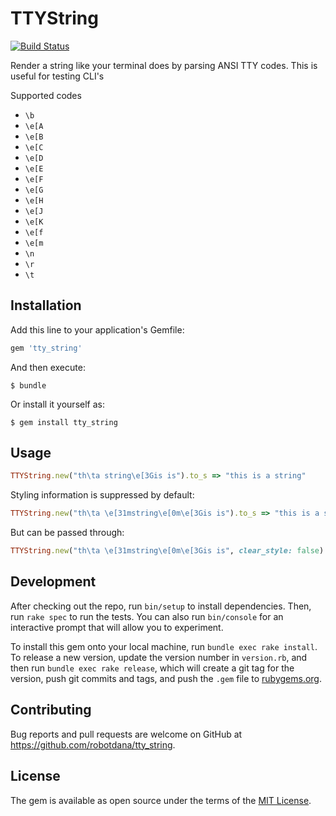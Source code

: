 # TTYString

[![Build Status](https://travis-ci.org/robotdana/tty_string.svg?branch=master)](https://travis-ci.org/robotdana/tty_string)

Render a string like your terminal does by parsing ANSI TTY codes.
This is useful for testing CLI's

Supported codes

 - `\b`
 - `\e[A`
 - `\e[B`
 - `\e[C`
 - `\e[D`
 - `\e[E`
 - `\e[F`
 - `\e[G`
 - `\e[H`
 - `\e[J`
 - `\e[K`
 - `\e[f`
 - `\e[m`
 - `\n`
 - `\r`
 - `\t`

## Installation

Add this line to your application's Gemfile:

```ruby
gem 'tty_string'
```

And then execute:

    $ bundle

Or install it yourself as:

    $ gem install tty_string

## Usage

```ruby
TTYString.new("th\ta string\e[3Gis is").to_s => "this is a string"
```

Styling information is suppressed by default:
```ruby
TTYString.new("th\ta \e[31mstring\e[0m\e[3Gis is").to_s => "this is a string"
```
But can be passed through:
```ruby
TTYString.new("th\ta \e[31mstring\e[0m\e[3Gis is", clear_style: false).to_s => "this is a \e[31mstring\e[0m"
```

## Development

After checking out the repo, run `bin/setup` to install dependencies. Then, run `rake spec` to run the tests. You can also run `bin/console` for an interactive prompt that will allow you to experiment.

To install this gem onto your local machine, run `bundle exec rake install`. To release a new version, update the version number in `version.rb`, and then run `bundle exec rake release`, which will create a git tag for the version, push git commits and tags, and push the `.gem` file to [rubygems.org](https://rubygems.org).

## Contributing

Bug reports and pull requests are welcome on GitHub at https://github.com/robotdana/tty_string.

## License

The gem is available as open source under the terms of the [MIT License](https://opensource.org/licenses/MIT).
